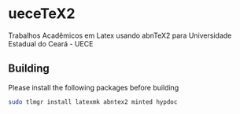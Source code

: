 # ueceTeX2

Trabalhos Acadêmicos em Latex usando abnTeX2 para Universidade Estadual do Ceará - UECE

## Building

Please install the following packages before building

```sh
sudo tlmgr install latexmk abntex2 minted hypdoc
```
